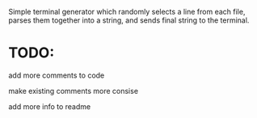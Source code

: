 Simple terminal generator which randomly selects a line from each file, parses them together into a string, and sends final string to the terminal.

# TODO:
add more comments to code

make existing comments more consise

add more info to readme
